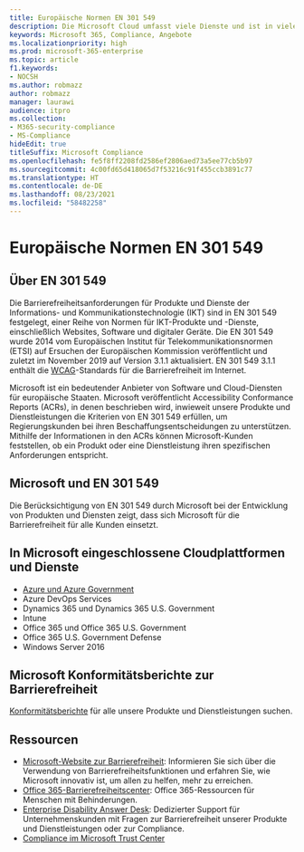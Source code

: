 ```yaml
---
title: Europäische Normen EN 301 549
description: Die Microsoft Cloud umfasst viele Dienste und ist in vielen individuellen Konformitätsberichten enthalten.
keywords: Microsoft 365, Compliance, Angebote
ms.localizationpriority: high
ms.prod: microsoft-365-enterprise
ms.topic: article
f1.keywords:
- NOCSH
ms.author: robmazz
author: robmazz
manager: laurawi
audience: itpro
ms.collection:
- M365-security-compliance
- MS-Compliance
hideEdit: true
titleSuffix: Microsoft Compliance
ms.openlocfilehash: fe5f8ff2208fd2586ef2806aed73a5ee77cb5b97
ms.sourcegitcommit: 4c00fd65d418065d7f53216c91f455ccb3891c77
ms.translationtype: HT
ms.contentlocale: de-DE
ms.lasthandoff: 08/23/2021
ms.locfileid: "58482258"
---
```

# <a name="european-standards-en-301-549"></a>Europäische Normen EN 301 549

## <a name="about-en-301-549"></a>Über EN 301 549

Die Barrierefreiheitsanforderungen für Produkte und Dienste der Informations- und Kommunikationstechnologie (IKT) sind in EN 301 549 festgelegt, einer Reihe von Normen für IKT-Produkte und -Dienste, einschließlich Websites, Software und digitaler Geräte. Die EN 301 549 wurde 2014 vom Europäischen Institut für Telekommunikationsnormen (ETSI) auf Ersuchen der Europäischen Kommission veröffentlicht und zuletzt im November 2019 auf Version 3.1.1 aktualisiert. EN 301 549 3.1.1 enthält die [WCAG](offering-WCAG-2-1.md)-Standards für die Barrierefreiheit im Internet.

Microsoft ist ein bedeutender Anbieter von Software und Cloud-Diensten für europäische Staaten. Microsoft veröffentlicht Accessibility Conformance Reports (ACRs), in denen beschrieben wird, inwieweit unsere Produkte und Dienstleistungen die Kriterien von EN 301 549 erfüllen, um Regierungskunden bei ihren Beschaffungsentscheidungen zu unterstützen. Mithilfe der Informationen in den ACRs können Microsoft-Kunden feststellen, ob ein Produkt oder eine Dienstleistung ihren spezifischen Anforderungen entspricht.

## <a name="microsoft-and-en-301-549"></a>Microsoft und EN 301 549

Die Berücksichtigung von EN 301 549 durch Microsoft bei der Entwicklung von Produkten und Diensten zeigt, dass sich Microsoft für die Barrierefreiheit für alle Kunden einsetzt.

## <a name="microsoft-in-scope-cloud-platforms--services"></a>In Microsoft eingeschlossene Cloudplattformen und Dienste

- [Azure und Azure Government](https://go.microsoft.com/fwlink/p/?linkid=2051569)
- Azure DevOps Services
- Dynamics 365 und Dynamics 365 U.S. Government
- Intune
- Office 365 und Office 365 U.S. Government
- Office 365 U.S. Government Defense
- Windows Server 2016

## <a name="microsoft-accessibility-conformance-reports"></a>Microsoft Konformitätsberichte zur Barrierefreiheit

[Konformitätsberichte](https://cloudblogs.microsoft.com/industry-blog/government/2018/09/11/accessibility-conformance-reports/) für alle unsere Produkte und Dienstleistungen suchen.

## <a name="resources"></a>Ressourcen

- [Microsoft-Website zur Barrierefreiheit](https://www.microsoft.com/accessibility): Informieren Sie sich über die Verwendung von Barrierefreiheitsfunktionen und erfahren Sie, wie Microsoft innovativ ist, um allen zu helfen, mehr zu erreichen.
- [Office 365-Barrierefreiheitscenter](https://go.microsoft.com/fwlink/p/?linkid=2051801): Office 365-Ressourcen für Menschen mit Behinderungen.
- [Enterprise Disability Answer Desk](https://go.microsoft.com/fwlink/p/?linkid=2050890): Dedizierter Support für Unternehmenskunden mit Fragen zur Barrierefreiheit unserer Produkte und Dienstleistungen oder zur Compliance.
- [Compliance im Microsoft Trust Center](https://www.microsoft.com/trust-center/compliance/compliance-overview)
